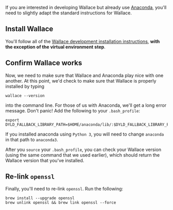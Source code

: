 If you are interested in developing Wallace but already use [Anaconda](https://www.continuum.io/downloads), you'll need to slightly adapt the standard instructions for Wallace.

## Install Wallace

You'll follow all of the [Wallace development installation instructions](https://github.com/berkeley-cocosci/Wallace/wiki/Developing-Wallace-(setup-guide)), **with the exception of the virtual environment step**.

## Confirm Wallace works

Now, we need to make sure that Wallace and Anaconda play nice with one another. At this point, we'd check to make sure that Wallace is properly installed by typing

```
wallace --version
```

into the command line. For those of us with Anaconda, we'll get a long error message. Don't panic! Add the following to your `.bash_profile`:

```
export DYLD_FALLBACK_LIBRARY_PATH=$HOME/anaconda/lib/:$DYLD_FALLBACK_LIBRARY_PATH
```

If you installed anaconda using `Python 3`, you will need to change  `anaconda` in that path to `anaconda3`. 

After you `source` your `.bash_profile`, you can check your Wallace version (using the same command that we used earlier), which should return the Wallace version that you've installed.

## Re-link `openssl`

Finally, you'll need to re-link `openssl`. Run the following:

```
brew install --upgrade openssl
brew unlink openssl && brew link openssl --force
```
